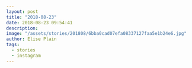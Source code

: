 ```yaml
---
layout: post
title: "2018-08-23"
date: 2018-08-23 09:54:41
description: 
image: "/assets/stories/201808/6bba0cad07efa08337127faa5e1b24e6.jpg"
author: Elise Plain
tags: 
  - stories
  - instagram
---
```



<p></p>

